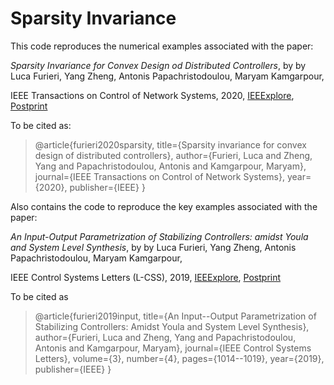 # Sparsity Invariance
This code reproduces the numerical examples associated with the paper:

*Sparsity Invariance for Convex Design od Distributed Controllers*, by 
by Luca Furieri, Yang Zheng, Antonis Papachristodoulou, Maryam Kamgarpour,

IEEE Transactions on Control of Network Systems, 2020, [IEEExplore](https://ieeexplore.ieee.org/document/9117037), [Postprint](https://www.research-collection.ethz.ch/handle/20.500.11850/428680)


To be cited as:

> @article{furieri2020sparsity,
>  title={Sparsity invariance for convex design of distributed controllers},
>  author={Furieri, Luca and Zheng, Yang and Papachristodoulou, Antonis and Kamgarpour, Maryam},
>  journal={IEEE Transactions on Control of Network Systems},
>  year={2020},
>  publisher={IEEE}
> }


Also contains the code to reproduce the key examples associated with the paper:

*An Input-Output Parametrization of Stabilizing Controllers: amidst Youla and System Level Synthesis*, by 
by Luca Furieri, Yang Zheng, Antonis Papachristodoulou, Maryam Kamgarpour,

IEEE Control Systems Letters (L-CSS), 2019, [IEEExplore](https://ieeexplore.ieee.org/document/8727508), [Postprint](https://arxiv.org/pdf/1903.03828.pdf)

To be cited as

>@article{furieri2019input,
>  title={An Input--Output Parametrization of Stabilizing Controllers: Amidst Youla and System Level Synthesis},
>  author={Furieri, Luca and Zheng, Yang and Papachristodoulou, Antonis and Kamgarpour, Maryam},
>  journal={IEEE Control Systems Letters},
>  volume={3},
>  number={4},
>  pages={1014--1019},
>  year={2019},
>  publisher={IEEE}
> }





